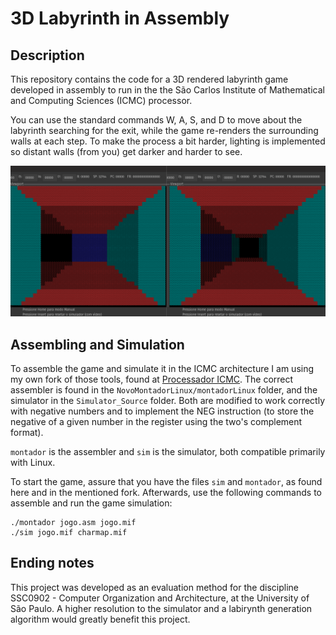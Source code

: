 # 3D Labyrinth in Assembly

## Description

This repository contains the code for a 3D rendered labyrinth game developed in assembly to run in the the São Carlos Institute of Mathematical and Computing Sciences (ICMC) processor.

You can use the standard commands W, A, S, and D to move about the labyrinth searching for the exit, while the game re-renders the surrounding walls at each step. To make the process a bit harder, lighting is implemented so distant walls (from you) get darker and harder to see.

![Two game screens](./image.png)

## Assembling and Simulation

To assemble the game and simulate it in the ICMC architecture I am using my own fork of those tools, found at [Processador ICMC](https://github.com/Guilherme-L-Schmidt/Processador-ICMC/tree/master/Simulator_Source). The correct assembler is found in the `NovoMontadorLinux/montadorLinux` folder, and the simulator in the `Simulator_Source` folder.
Both are modified to work correctly with negative numbers and to implement the NEG instruction (to store the negative of a given number in the register using the two's complement format).

`montador` is the assembler and `sim` is the simulator, both compatible primarily with Linux.

To start the game, assure that you have the files `sim` and `montador`, as found here and in the mentioned fork. Afterwards, use the following commands to assemble and run the game simulation:

```
./montador jogo.asm jogo.mif
./sim jogo.mif charmap.mif
```

## Ending notes

This project was developed as an evaluation method for the discipline SSC0902 - Computer Organization and Architecture, at the University of São Paulo. A higher resolution to the simulator and a labirynth generation algorithm would greatly benefit this project.
